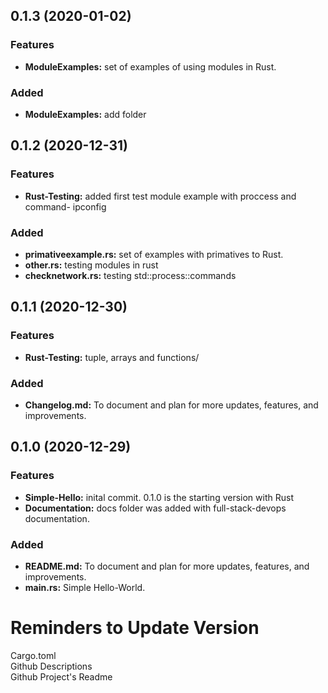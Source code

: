 
<a name="0.1.3"></a>

## 0.1.3 (2020-01-02)
### Features
* **ModuleExamples:** set of examples of using modules in Rust. 

### Added
* **ModuleExamples:** add folder




<a name="0.1.2"></a>

## 0.1.2 (2020-12-31)
### Features
* **Rust-Testing:** added first test module example with proccess and command- ipconfig 

### Added
* **primativeexample.rs:** set of examples with primatives to Rust. 
* **other.rs:** testing modules in rust
* **checknetwork.rs:** testing std::process::commands

<a name="0.1.1"></a>

## 0.1.1 (2020-12-30)
### Features
* **Rust-Testing:** tuple, arrays and functions/ 

### Added
* **Changelog.md:** To document and plan for more updates, features, and improvements.



<a name="0.1.0"></a>

## 0.1.0 (2020-12-29) 

### Features
* **Simple-Hello:** inital commit. 0.1.0 is the starting version with Rust
* **Documentation:** docs folder was added with full-stack-devops documentation.

### Added
* **README.md:** To document and plan for more updates, features, and improvements.
* **main.rs:** Simple Hello-World.

# Reminders to Update Version
Cargo.toml  
Github Descriptions  
Github Project's Readme  

 









